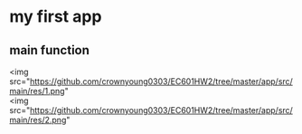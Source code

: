 # my first app
## main function

<img src="https://github.com/crownyoung0303/EC601HW2/tree/master/app/src/main/res/1.png" <br />
<img src="https://github.com/crownyoung0303/EC601HW2/tree/master/app/src/main/res/2.png"

